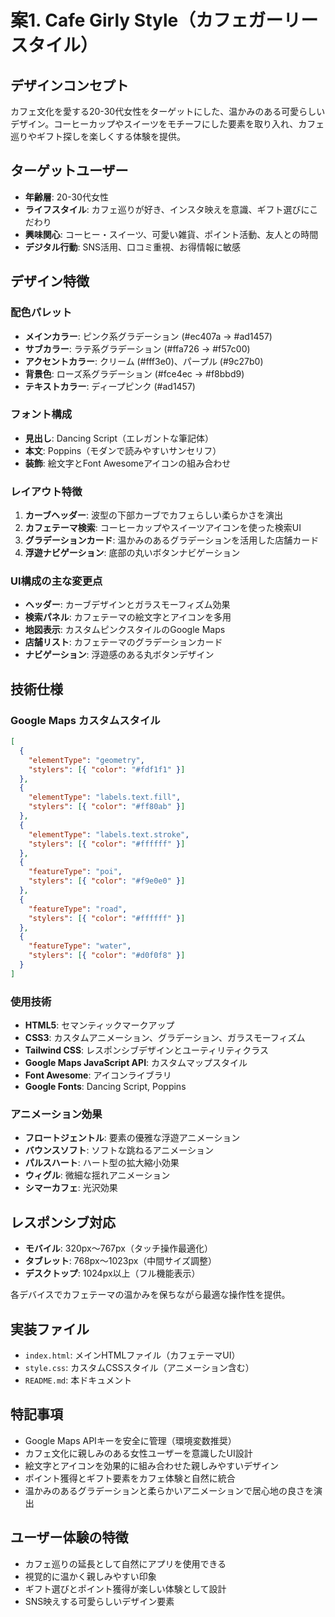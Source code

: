 # 案1. Cafe Girly Style（カフェガーリースタイル）

## デザインコンセプト
カフェ文化を愛する20-30代女性をターゲットにした、温かみのある可愛らしいデザイン。コーヒーカップやスイーツをモチーフにした要素を取り入れ、カフェ巡りやギフト探しを楽しくする体験を提供。

## ターゲットユーザー
- **年齢層**: 20-30代女性
- **ライフスタイル**: カフェ巡りが好き、インスタ映えを意識、ギフト選びにこだわり
- **興味関心**: コーヒー・スイーツ、可愛い雑貨、ポイント活動、友人との時間
- **デジタル行動**: SNS活用、口コミ重視、お得情報に敏感

## デザイン特徴

### 配色パレット
- **メインカラー**: ピンク系グラデーション (#ec407a → #ad1457)
- **サブカラー**: ラテ系グラデーション (#ffa726 → #f57c00)
- **アクセントカラー**: クリーム (#fff3e0)、パープル (#9c27b0)
- **背景色**: ローズ系グラデーション (#fce4ec → #f8bbd9)
- **テキストカラー**: ディープピンク (#ad1457)

### フォント構成
- **見出し**: Dancing Script（エレガントな筆記体）
- **本文**: Poppins（モダンで読みやすいサンセリフ）
- **装飾**: 絵文字とFont Awesomeアイコンの組み合わせ

### レイアウト特徴
1. **カーブヘッダー**: 波型の下部カーブでカフェらしい柔らかさを演出
2. **カフェテーマ検索**: コーヒーカップやスイーツアイコンを使った検索UI
3. **グラデーションカード**: 温かみのあるグラデーションを活用した店舗カード
4. **浮遊ナビゲーション**: 底部の丸いボタンナビゲーション

### UI構成の主な変更点
- **ヘッダー**: カーブデザインとガラスモーフィズム効果
- **検索パネル**: カフェテーマの絵文字とアイコンを多用
- **地図表示**: カスタムピンクスタイルのGoogle Maps
- **店舗リスト**: カフェテーマのグラデーションカード
- **ナビゲーション**: 浮遊感のある丸ボタンデザイン

## 技術仕様

### Google Maps カスタムスタイル
```json
[
  {
    "elementType": "geometry",
    "stylers": [{ "color": "#fdf1f1" }]
  },
  {
    "elementType": "labels.text.fill",
    "stylers": [{ "color": "#ff80ab" }]
  },
  {
    "elementType": "labels.text.stroke",
    "stylers": [{ "color": "#ffffff" }]
  },
  {
    "featureType": "poi",
    "stylers": [{ "color": "#f9e0e0" }]
  },
  {
    "featureType": "road",
    "stylers": [{ "color": "#ffffff" }]
  },
  {
    "featureType": "water",
    "stylers": [{ "color": "#d0f0f8" }]
  }
]
```

### 使用技術
- **HTML5**: セマンティックマークアップ
- **CSS3**: カスタムアニメーション、グラデーション、ガラスモーフィズム
- **Tailwind CSS**: レスポンシブデザインとユーティリティクラス
- **Google Maps JavaScript API**: カスタムマップスタイル
- **Font Awesome**: アイコンライブラリ
- **Google Fonts**: Dancing Script, Poppins

### アニメーション効果
- **フロートジェントル**: 要素の優雅な浮遊アニメーション
- **バウンスソフト**: ソフトな跳ねるアニメーション
- **パルスハート**: ハート型の拡大縮小効果
- **ウィグル**: 微細な揺れアニメーション
- **シマーカフェ**: 光沢効果

## レスポンシブ対応
- **モバイル**: 320px〜767px（タッチ操作最適化）
- **タブレット**: 768px〜1023px（中間サイズ調整）
- **デスクトップ**: 1024px以上（フル機能表示）

各デバイスでカフェテーマの温かみを保ちながら最適な操作性を提供。

## 実装ファイル
- `index.html`: メインHTMLファイル（カフェテーマUI）
- `style.css`: カスタムCSSスタイル（アニメーション含む）
- `README.md`: 本ドキュメント

## 特記事項
- Google Maps APIキーを安全に管理（環境変数推奨）
- カフェ文化に親しみのある女性ユーザーを意識したUI設計
- 絵文字とアイコンを効果的に組み合わせた親しみやすいデザイン
- ポイント獲得とギフト要素をカフェ体験と自然に統合
- 温かみのあるグラデーションと柔らかいアニメーションで居心地の良さを演出

## ユーザー体験の特徴
- カフェ巡りの延長として自然にアプリを使用できる
- 視覚的に温かく親しみやすい印象
- ギフト選びとポイント獲得が楽しい体験として設計
- SNS映えする可愛らしいデザイン要素
